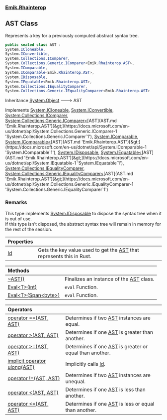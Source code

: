### [Emik.Rhainterop](Emik.Rhainterop.md 'Emik.Rhainterop')

## AST Class

Represents a key for a previously computed abstract syntax tree.

```csharp
public sealed class AST :
System.ICloneable,
System.IConvertible,
System.Collections.IComparer,
System.Collections.Generic.IComparer<Emik.Rhainterop.AST>,
System.IComparable,
System.IComparable<Emik.Rhainterop.AST>,
System.IDisposable,
System.IEquatable<Emik.Rhainterop.AST>,
System.Collections.IEqualityComparer,
System.Collections.Generic.IEqualityComparer<Emik.Rhainterop.AST>
```

Inheritance [System.Object](https://docs.microsoft.com/en-us/dotnet/api/System.Object 'System.Object') &#129106; AST

Implements [System.ICloneable](https://docs.microsoft.com/en-us/dotnet/api/System.ICloneable 'System.ICloneable'), [System.IConvertible](https://docs.microsoft.com/en-us/dotnet/api/System.IConvertible 'System.IConvertible'), [System.Collections.IComparer](https://docs.microsoft.com/en-us/dotnet/api/System.Collections.IComparer 'System.Collections.IComparer'), [System.Collections.Generic.IComparer&lt;](https://docs.microsoft.com/en-us/dotnet/api/System.Collections.Generic.IComparer-1 'System.Collections.Generic.IComparer`1')[AST](AST.md 'Emik.Rhainterop.AST')[&gt;](https://docs.microsoft.com/en-us/dotnet/api/System.Collections.Generic.IComparer-1 'System.Collections.Generic.IComparer`1'), [System.IComparable](https://docs.microsoft.com/en-us/dotnet/api/System.IComparable 'System.IComparable'), [System.IComparable&lt;](https://docs.microsoft.com/en-us/dotnet/api/System.IComparable-1 'System.IComparable`1')[AST](AST.md 'Emik.Rhainterop.AST')[&gt;](https://docs.microsoft.com/en-us/dotnet/api/System.IComparable-1 'System.IComparable`1'), [System.IDisposable](https://docs.microsoft.com/en-us/dotnet/api/System.IDisposable 'System.IDisposable'), [System.IEquatable&lt;](https://docs.microsoft.com/en-us/dotnet/api/System.IEquatable-1 'System.IEquatable`1')[AST](AST.md 'Emik.Rhainterop.AST')[&gt;](https://docs.microsoft.com/en-us/dotnet/api/System.IEquatable-1 'System.IEquatable`1'), [System.Collections.IEqualityComparer](https://docs.microsoft.com/en-us/dotnet/api/System.Collections.IEqualityComparer 'System.Collections.IEqualityComparer'), [System.Collections.Generic.IEqualityComparer&lt;](https://docs.microsoft.com/en-us/dotnet/api/System.Collections.Generic.IEqualityComparer-1 'System.Collections.Generic.IEqualityComparer`1')[AST](AST.md 'Emik.Rhainterop.AST')[&gt;](https://docs.microsoft.com/en-us/dotnet/api/System.Collections.Generic.IEqualityComparer-1 'System.Collections.Generic.IEqualityComparer`1')

### Remarks
  
This type implements [System.IDisposable](https://docs.microsoft.com/en-us/dotnet/api/System.IDisposable 'System.IDisposable') to dispose the syntax tree when it is out of use.  
If this type isn't disposed, the abstract syntax tree will remain in memory for the rest of the session.

| Properties | |
| :--- | :--- |
| [Id](AST.Id.md 'Emik.Rhainterop.AST.Id') | Gets the key value used to get the [AST](AST.md 'Emik.Rhainterop.AST') that represents this in Rust. |

| Methods | |
| :--- | :--- |
| [~AST()](AST.Finalize.md 'Emik.Rhainterop.AST.~AST()') | Finalizes an instance of the [AST](AST.md 'Emik.Rhainterop.AST') class. |
| [Eval&lt;T&gt;(int)](AST.Eval{T}(Int32).md 'Emik.Rhainterop.AST.Eval<T>(int)') | `eval` Function. |
| [Eval&lt;T&gt;(Span&lt;byte&gt;)](AST.Eval{T}(Span).md 'Emik.Rhainterop.AST.Eval<T>(System.Span<byte>)') | `eval` Function. |

| Operators | |
| :--- | :--- |
| [operator ==(AST, AST)](AST.op_Equality(AST,AST).md 'Emik.Rhainterop.AST.op_Equality(Emik.Rhainterop.AST, Emik.Rhainterop.AST)') | Determines if two [AST](AST.md 'Emik.Rhainterop.AST') instances are equal. |
| [operator &gt;(AST, AST)](AST.op_GreaterThan(AST,AST).md 'Emik.Rhainterop.AST.op_GreaterThan(Emik.Rhainterop.AST, Emik.Rhainterop.AST)') | Determines if one [AST](AST.md 'Emik.Rhainterop.AST') is greater than another. |
| [operator &gt;=(AST, AST)](AST.op_GreaterThanOrEqual(AST,AST).md 'Emik.Rhainterop.AST.op_GreaterThanOrEqual(Emik.Rhainterop.AST, Emik.Rhainterop.AST)') | Determines if one [AST](AST.md 'Emik.Rhainterop.AST') is greater or equal than another. |
| [implicit operator ulong(AST)](AST.op_Implicit(AST).md 'Emik.Rhainterop.AST.op_Implicit ulong(Emik.Rhainterop.AST)') | Implicitly calls [Id](AST.Id.md 'Emik.Rhainterop.AST.Id'). |
| [operator !=(AST, AST)](AST.op_Inequality(AST,AST).md 'Emik.Rhainterop.AST.op_Inequality(Emik.Rhainterop.AST, Emik.Rhainterop.AST)') | Determines if two [AST](AST.md 'Emik.Rhainterop.AST') instances are unequal. |
| [operator &lt;(AST, AST)](AST.op_LessThan(AST,AST).md 'Emik.Rhainterop.AST.op_LessThan(Emik.Rhainterop.AST, Emik.Rhainterop.AST)') | Determines if one [AST](AST.md 'Emik.Rhainterop.AST') is less than another. |
| [operator &lt;=(AST, AST)](AST.op_LessThanOrEqual(AST,AST).md 'Emik.Rhainterop.AST.op_LessThanOrEqual(Emik.Rhainterop.AST, Emik.Rhainterop.AST)') | Determines if one [AST](AST.md 'Emik.Rhainterop.AST') is less or equal than another. |
